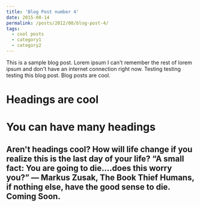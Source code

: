 ```yaml
---
title: 'Blog Post number 4'
date: 2015-08-14
permalink: /posts/2012/08/blog-post-4/
tags:
  - cool posts
  - category1
  - category2
---
```


This is a sample blog post. Lorem ipsum I can't remember the rest of lorem ipsum and don't have an internet connection right now. Testing testing testing this blog post. Blog posts are cool.

Headings are cool
======

You can have many headings
======

Aren't headings cool?
How will life change if you realize this is the last day of your life?
“A small fact:
You are going to die....does this worry you?”
― Markus Zusak, The Book Thief
Humans, if nothing else, have the good sense to die.
Coming Soon.
------
